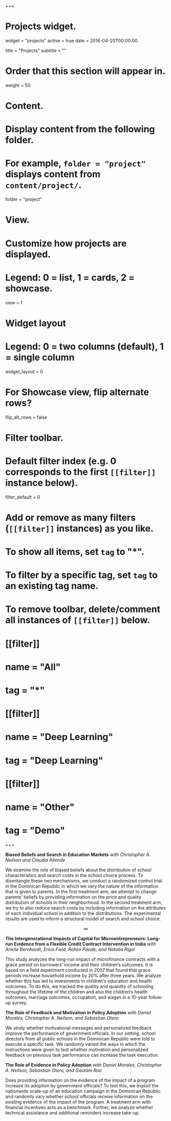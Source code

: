+++
# Projects widget.
widget = "projects"
active = true
date = 2016-04-20T00:00:00

title = "Projects"
subtitle = ""

# Order that this section will appear in.
weight = 50

# Content.
# Display content from the following folder.
# For example, `folder = "project"` displays content from `content/project/`.
folder = "project"

# View.
# Customize how projects are displayed.
# Legend: 0 = list, 1 = cards, 2 = showcase.
view = 1

# Widget layout
# Legend: 0 = two columns (default), 1 = single column
widget_layout = 0

# For Showcase view, flip alternate rows?
flip_alt_rows = false

# Filter toolbar.

# Default filter index (e.g. 0 corresponds to the first `[[filter]]` instance below).
filter_default = 0

# Add or remove as many filters (`[[filter]]` instances) as you like.
# To show all items, set `tag` to "*".
# To filter by a specific tag, set `tag` to an existing tag name.
# To remove toolbar, delete/comment all instances of `[[filter]]` below.
# [[filter]]
#   name = "All"
#   tag = "*"
#
# [[filter]]
#   name = "Deep Learning"
#   tag = "Deep Learning"
#
# [[filter]]
#   name = "Other"
#   tag = "Demo"




+++

**Biased Beliefs and Search in Education Markets** 
_with Christopher A. Neilson and Claudia Allende_

We examine the role of biased beliefs about the distribution of school characteristics and search costs in the school choice process. To disentangle these two mechanisms, we conduct a randomized control trial in the Dominican Republic in which we vary the nature of the information that is given to parents. In the first treatment arm, we attempt to change parents’ beliefs by providing information on the price and quality distribution of schools in their neighborhood. In the second treatment arm, we try to also reduce search costs by including information on the attributes of each individual school in addition to the distributions. The experimental results are used to inform a structural model of search and school choice.

$$\infty$$


**The Intergenerational Impacts of Capital for Microentrepreneurs: Long-run Evidence from a Flexible Credit Contract Intervention in India**
_with Arielle Bernhardt, Erica Field, Rohini Pande, and Natalia Rigol_

This study analyzes the long-run impact of microfinance contracts with a grace period on borrowers’ income and their children’s outcomes. It is based on a field experiment conducted in 2007 that found that grace periods increase household income by 20% after three years. We analyze whether this has led to investments in children’s education and health outcomes. To do this, we tracked the quality and quantity of schooling throughout the lifetime of the children and also the children’s health outcomes, marriage outcomes, occupation, and wages in a 10-year follow-up survey.


**The Role of Feedback and Motivation in Policy Adoption**
_with Daniel Morales, Christopher A. Neilson, and Sebastian Otero_

We study whether motivational messages and personalized feedback improve the performance of government officials. In our setting, school directors from all public schools in the Dominican Republic were told to execute a specific task. We randomly varied the ways in which the instructions were given to test whether motivation and personalized feedback on previous task performance can increase the task execution.


**The Role of Evidence in Policy Adoption**
_with Daniel Morales, Christopher A. Neilson, Sebastian Otero, and Gautam Rao_

Does providing information on the evidence of the impact of a program increase its adoption by government officials? To test this, we exploit the nationwide scale-up of an education campaign in the Dominican Republic and randomly vary whether school officials receive information on the existing evidence of the impact of the program. A treatment arm with financial incentives acts as a benchmark. Further, we analyze whether technical assistance and additional reminders increase take-up.






